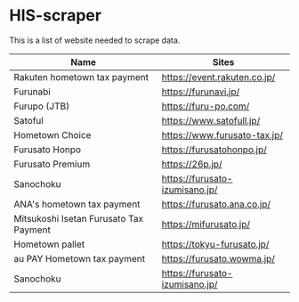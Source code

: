 # HIS-scraper

This is a list of website needed to scrape data.

|Name           |Sites          |
| ------------- | ------------- |
|Rakuten hometown tax payment|https://event.rakuten.co.jp/|
|Furunabi|https://furunavi.jp/|
|Furupo (JTB)|https://furu-po.com/|
|Satoful|https://www.satofull.jp/|
|Hometown Choice|https://www.furusato-tax.jp/|
|Furusato Honpo|https://furusatohonpo.jp/|
|Furusato Premium|https://26p.jp/|
|Sanochoku|https://furusato-izumisano.jp/||
|ANA's hometown tax payment|https://furusato.ana.co.jp/|
|Mitsukoshi Isetan Furusato Tax Payment|https://mifurusato.jp/|
|Hometown pallet|https://tokyu-furusato.jp/|
|au PAY Hometown tax payment|https://furusato.wowma.jp/|
|Sanochoku |https://furusato-izumisano.jp/|
